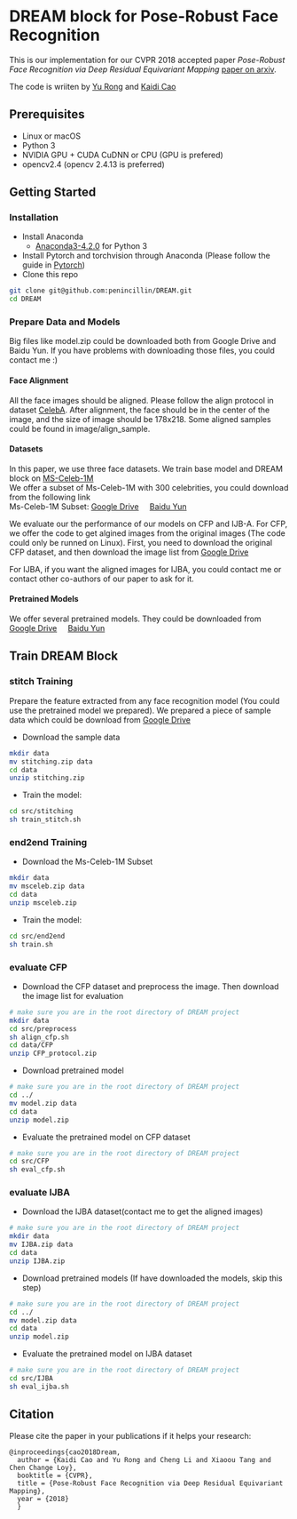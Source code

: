 # DREAM block for Pose-Robust Face Recognition
This is our implementation for our CVPR 2018 accepted paper *Pose-Robust Face Recognition via Deep Residual Equivariant Mapping* [paper on arxiv](https://arxiv.org/list/cs.CV/recent).

The code is wriiten by [Yu Rong](https://github.com/penincillin) and [Kaidi Cao](https://github.com/CarlyleCao)

## Prerequisites
- Linux or macOS
- Python 3
- NVIDIA GPU + CUDA CuDNN or CPU (GPU is prefered)
- opencv2.4 (opencv 2.4.13 is preferred)

## Getting Started
### Installation
- Install Anaconda 
    - [Anaconda3-4.2.0](https://repo.continuum.io/archive/Anaconda3-4.2.0-Linux-x86_64.sh) for Python 3
- Install Pytorch and torchvision through Anaconda (Please follow the guide in [Pytorch](pytorch.org))
- Clone this repo
```bash
git clone git@github.com:penincillin/DREAM.git
cd DREAM
```
### Prepare Data and Models
Big files like model.zip could be downloaded both from Google Drive and Baidu Yun. If you have problems with downloading those files, you could contact me :)
#### Face Alignment
All the face images should be aligned. Please follow the align protocol in dataset [CelebA](http://mmlab.ie.cuhk.edu.hk/projects/CelebA.html). After alignment, the face should be in the center of the image, and the size of image should be 178x218. Some aligned samples could be found in image/align_sample.

#### Datasets
In this paper, we use three face datasets. We train base model and DREAM block on [MS-Celeb-1M](https://www.microsoft.com/en-us/research/project/ms-celeb-1m-challenge-recognizing-one-million-celebrities-real-world/)  
We offer a subset of Ms-Celeb-1M with 300 celebrities, you could download from the following link  
Ms-Celeb-1M Subset: [Google Drive](https://drive.google.com/file/d/1om0pbwBX4RZHVuI3QXVrBj9mLtOK2PV8/view?usp=sharing) &nbsp; &nbsp; [Baidu Yun](https://pan.baidu.com/s/1Zviee1QXnB7noArpAoy7Iw)  

We evaluate our the performance of our models on CFP and IJB-A.
For CFP, we offer the code to get algined images from the original images (The code could only be runned on Linux). First, you need to download the original CFP dataset, and then download the image list from [Google Drive](https://drive.google.com/file/d/1B9QGThNd_-4Pg8O3si-EUYU9Px748p1C/view?usp=sharing)

For IJBA, if you want the aligned images for IJBA, you could contact me or contact other co-authors of our paper to ask for it.  

#### Pretrained Models
We offer several pretrained models. They could be downloaded from [Google Drive](https://drive.google.com/open?id=1CrWbsyAvqTA14ET2wvks_4U2_h1P52qK) &nbsp; &nbsp; [Baidu Yun](https://pan.baidu.com/s/1LQmWZss0QoRc_chVIHsR_Q)

## Train DREAM Block
### stitch Training
Prepare the feature extracted from any face recognition model (You could use the pretrained model we prepared). We prepared a piece of sample data which could be download from [Google Drive](https://drive.google.com/file/d/1x1K8MxAnVtpfaN3DfO4bdcKH39mmplj-/view?usp=sharing)
- Download the sample data
```bash
mkdir data
mv stitching.zip data
cd data
unzip stitching.zip
```
- Train the model:
```bash
cd src/stitching
sh train_stitch.sh
```


### end2end Training
- Download the Ms-Celeb-1M Subset
```bash
mkdir data
mv msceleb.zip data
cd data
unzip msceleb.zip
```
- Train the model:
```bash
cd src/end2end
sh train.sh
```
### evaluate CFP
- Download the CFP dataset and preprocess the image. Then download the image list for evaluation
```bash
# make sure you are in the root directory of DREAM project
mkdir data
cd src/preprocess
sh align_cfp.sh
cd data/CFP
unzip CFP_protocol.zip
```
- Download pretrained model
```bash
# make sure you are in the root directory of DREAM project
cd ../ 
mv model.zip data
cd data
unzip model.zip
```
- Evaluate the pretrained model on CFP dataset
```bash
# make sure you are in the root directory of DREAM project
cd src/CFP
sh eval_cfp.sh
```

### evaluate IJBA
- Download the IJBA dataset(contact me to get the aligned images)
```bash
# make sure you are in the root directory of DREAM project
mkdir data
mv IJBA.zip data
cd data
unzip IJBA.zip
```
- Download pretrained models (If have downloaded the models, skip this step)
```bash
# make sure you are in the root directory of DREAM project
cd ../ 
mv model.zip data
cd data
unzip model.zip
```
- Evaluate the pretrained model on IJBA dataset
```bash
# make sure you are in the root directory of DREAM project
cd src/IJBA
sh eval_ijba.sh
```

## Citation
Please cite the paper in your publications if it helps your research:

    
    
    @inproceedings{cao2018Dream,
      author = {Kaidi Cao and Yu Rong and Cheng Li and Xiaoou Tang and Chen Change Loy},
      booktitle = {CVPR},
      title = {Pose-Robust Face Recognition via Deep Residual Equivariant Mapping},
      year = {2018}
      }

